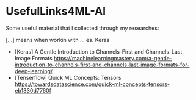 # UsefulLinks4ML-AI
Some useful material that I collected through my researches:

[...] means when workin with ... es. Keras

- [Keras] A Gentle Introduction to Channels-First and Channels-Last Image Formats https://machinelearningmastery.com/a-gentle-introduction-to-channels-first-and-channels-last-image-formats-for-deep-learning/ 
- [Tenserflow] Quick ML Concepts: Tensors https://towardsdatascience.com/quick-ml-concepts-tensors-eb1330d7760f
